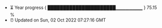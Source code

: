 - ⏳ Year progress { ██████████████████████▁▁▁▁▁▁▁▁ } 75.15 %
- ⏰ Updated on Sun, 02 Oct 2022 07:27:16 GMT

